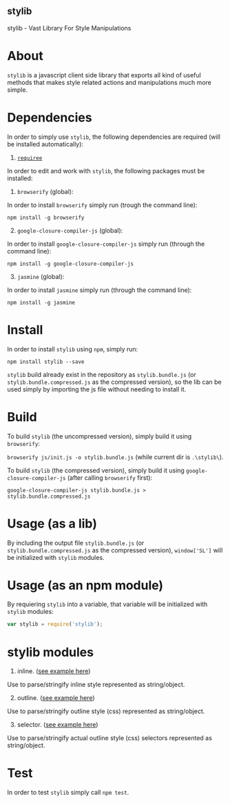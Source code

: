 ## stylib
stylib - Vast Library For Style Manipulations

# About
`stylib` is a javascript client side library that exports all kind of useful methods that makes
style related actions and manipulations much more simple.

# Dependencies
In order to simply use `stylib`, the following dependencies are required (will be installed automatically):

1. [`requiree`](https://www.npmjs.com/package/requiree)

In order to edit and work with `stylib`, the following packages must be installed:

1. `browserify` (global):

In order to install `browserify` simply run (trough the command line):

`npm install -g browserify`

2. `google-closure-compiler-js` (global):

In order to install `google-closure-compiler-js` simply run (through the command line):

`npm install -g google-closure-compiler-js`

3. `jasmine` (global):

In order to install `jasmine` simply run (through the command line):

`npm install -g jasmine`

# Install
In order to install `stylib` using `npm`, simply run:

`npm install stylib --save`

`stylib` build already exist in the repository as `stylib.bundle.js` (or `stylib.bundle.compressed.js` as the
compressed version), so the lib can be used simply by importing the js file without needing to install it.

# Build
To build `stylib` (the uncompressed version), simply build it using `browserify`:

`browserify js/init.js -o stylib.bundle.js` (while current dir is `.\stylib\`).

To build `stylib` (the compressed version), simply build it using `google-closure-compiler-js` (after calling `browserify` first):

`google-closure-compiler-js stylib.bundle.js > stylib.bundle.compressed.js`

# Usage (as a lib)
By including the output file `stylib.bundle.js` (or `stylib.bundle.compressed.js` as the
compressed version), `window['SL']` will be initialized with `stylib` modules.

# Usage (as an npm module)
By requiering `stylib` into a variable, that variable will be initialized with `stylib` modules:
```javascript
var stylib = require('stylib');
```

# stylib modules

1. inline. ([see example here](https://github.com/weizman/stylib/blob/master/tests/inlineSpec.js))

Use to parse/stringify inline style represented as string/object.

2. outline. ([see example here](https://github.com/weizman/stylib/blob/master/tests/outlineSpec.js))

Use to parse/stringify outline style (css) represented as string/object.

3. selector. ([see example here](https://github.com/weizman/stylib/blob/master/tests/selectorSpec.js))

Use to parse/stringify actual outline style (css) selectors represented as string/object.

# Test
In order to test `stylib` simply call `npm test`.
